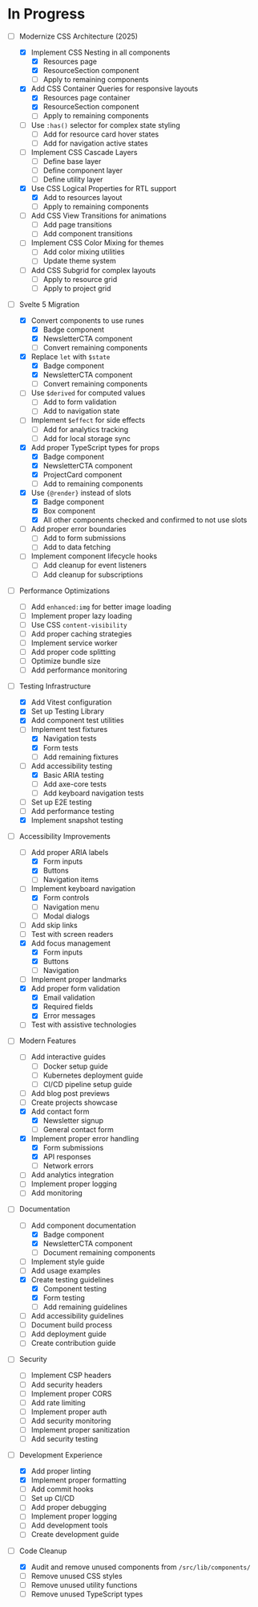 # In Progress

- [ ] Modernize CSS Architecture (2025)

  - [x] Implement CSS Nesting in all components
    - [x] Resources page
    - [x] ResourceSection component
    - [ ] Apply to remaining components
  - [x] Add CSS Container Queries for responsive layouts
    - [x] Resources page container
    - [x] ResourceSection component
    - [ ] Apply to remaining components
  - [ ] Use `:has()` selector for complex state styling
    - [ ] Add for resource card hover states
    - [ ] Add for navigation active states
  - [ ] Implement CSS Cascade Layers
    - [ ] Define base layer
    - [ ] Define component layer
    - [ ] Define utility layer
  - [x] Use CSS Logical Properties for RTL support
    - [x] Add to resources layout
    - [ ] Apply to remaining components
  - [ ] Add CSS View Transitions for animations
    - [ ] Add page transitions
    - [ ] Add component transitions
  - [ ] Implement CSS Color Mixing for themes
    - [ ] Add color mixing utilities
    - [ ] Update theme system
  - [ ] Add CSS Subgrid for complex layouts
    - [ ] Apply to resource grid
    - [ ] Apply to project grid

- [ ] Svelte 5 Migration

  - [x] Convert components to use runes
    - [x] Badge component
    - [x] NewsletterCTA component
    - [ ] Convert remaining components
  - [x] Replace `let` with `$state`
    - [x] Badge component
    - [x] NewsletterCTA component
    - [ ] Convert remaining components
  - [ ] Use `$derived` for computed values
    - [ ] Add to form validation
    - [ ] Add to navigation state
  - [ ] Implement `$effect` for side effects
    - [ ] Add for analytics tracking
    - [ ] Add for local storage sync
  - [x] Add proper TypeScript types for props
    - [x] Badge component
    - [x] NewsletterCTA component
    - [x] ProjectCard component
    - [ ] Add to remaining components
  - [x] Use `{@render}` instead of slots
    - [x] Badge component
    - [x] Box component
    - [x] All other components checked and confirmed to not use slots
  - [ ] Add proper error boundaries
    - [ ] Add to form submissions
    - [ ] Add to data fetching
  - [ ] Implement component lifecycle hooks
    - [ ] Add cleanup for event listeners
    - [ ] Add cleanup for subscriptions

- [ ] Performance Optimizations

  - [ ] Add `enhanced:img` for better image loading
  - [ ] Implement proper lazy loading
  - [ ] Use CSS `content-visibility`
  - [ ] Add proper caching strategies
  - [ ] Implement service worker
  - [ ] Add proper code splitting
  - [ ] Optimize bundle size
  - [ ] Add performance monitoring

- [ ] Testing Infrastructure

  - [x] Add Vitest configuration
  - [x] Set up Testing Library
  - [x] Add component test utilities
  - [ ] Implement test fixtures
    - [x] Navigation tests
    - [x] Form tests
    - [ ] Add remaining fixtures
  - [ ] Add accessibility testing
    - [x] Basic ARIA testing
    - [ ] Add axe-core tests
    - [ ] Add keyboard navigation tests
  - [ ] Set up E2E testing
  - [ ] Add performance testing
  - [x] Implement snapshot testing

- [ ] Accessibility Improvements

  - [ ] Add proper ARIA labels
    - [x] Form inputs
    - [x] Buttons
    - [ ] Navigation items
  - [ ] Implement keyboard navigation
    - [x] Form controls
    - [ ] Navigation menu
    - [ ] Modal dialogs
  - [ ] Add skip links
  - [ ] Test with screen readers
  - [x] Add focus management
    - [x] Form inputs
    - [x] Buttons
    - [ ] Navigation
  - [ ] Implement proper landmarks
  - [x] Add proper form validation
    - [x] Email validation
    - [x] Required fields
    - [x] Error messages
  - [ ] Test with assistive technologies

- [ ] Modern Features

  - [ ] Add interactive guides
    - [ ] Docker setup guide
    - [ ] Kubernetes deployment guide
    - [ ] CI/CD pipeline setup guide
  - [ ] Add blog post previews
  - [ ] Create projects showcase
  - [x] Add contact form
    - [x] Newsletter signup
    - [ ] General contact form
  - [x] Implement proper error handling
    - [x] Form submissions
    - [x] API responses
    - [ ] Network errors
  - [ ] Add analytics integration
  - [ ] Implement proper logging
  - [ ] Add monitoring

- [ ] Documentation

  - [ ] Add component documentation
    - [x] Badge component
    - [x] NewsletterCTA component
    - [ ] Document remaining components
  - [ ] Implement style guide
  - [ ] Add usage examples
  - [x] Create testing guidelines
    - [x] Component testing
    - [x] Form testing
    - [ ] Add remaining guidelines
  - [ ] Add accessibility guidelines
  - [ ] Document build process
  - [ ] Add deployment guide
  - [ ] Create contribution guide

- [ ] Security

  - [ ] Implement CSP headers
  - [ ] Add security headers
  - [ ] Implement proper CORS
  - [ ] Add rate limiting
  - [ ] Implement proper auth
  - [ ] Add security monitoring
  - [ ] Implement proper sanitization
  - [ ] Add security testing

- [ ] Development Experience

  - [x] Add proper linting
  - [x] Implement proper formatting
  - [ ] Add commit hooks
  - [ ] Set up CI/CD
  - [ ] Add proper debugging
  - [ ] Implement proper logging
  - [ ] Add development tools
  - [ ] Create development guide

- [ ] Code Cleanup
  - [x] Audit and remove unused components from `/src/lib/components/`
  - [ ] Remove unused CSS styles
  - [ ] Remove unused utility functions
  - [ ] Remove unused TypeScript types
